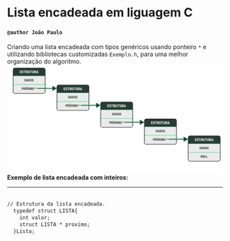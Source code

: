 # Lista encadeada em liguagem C

#### ``@author João Paulo``

Criando uma lista encadeada com tipos genéricos usando ponteiro ``*`` e utilizando bibliotecas customizadas ``Exemplo.h``, para uma melhor organização do algoritmo.
![alt text](img/listaEncadeada.svg)
**Exemplo de lista encadeada com inteiros:**

---

~~~ c/c++

// Estrutura da lista encadeada. 
  typedef struct LISTA{
    int valor;
    struct LISTA * proximo;
  }Lista;

~~~
